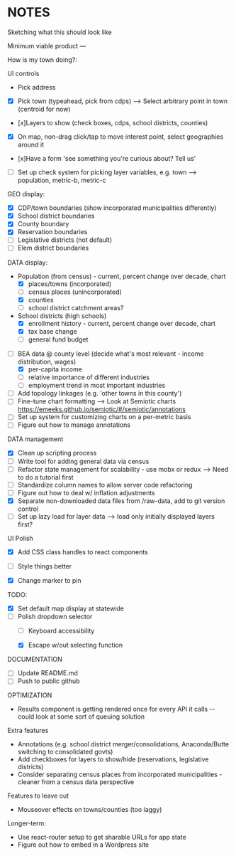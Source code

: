 # NOTES

Sketching what this should look like

Minimum viable product —

How is my town doing?:



UI controls

- Pick address
- [x] Pick town (typeahead, pick from cdps) --> Select arbitrary point in town (centroid for now)
- [x]Layers to show (check boxes, cdps, school districts, counties)
- [x] On map, non-drag click/tap to move interest point, select geographies around it
- [x]Have a form 'see something you're curious about? Tell us'
- [ ] Set up check system for picking layer variables, e.g. town --> population, metric-b, metric-c


GEO display:
- [x] CDP/town boundaries (show incorporated municipalities differently)
- [x] School district boundaries
- [x] County boundary
- [x] Reservation boundaries
- [ ] Legislative districts (not default)
- [ ] Elem district boundaries

DATA display:
- Population (from census) - current, percent change over decade, chart
    - [x] places/towns (incorporated)
    - [ ] census places (unincorporated)
    - [x] counties
    - [ ] school district catchment areas?
- School districts (high schools)
    - [x] enrollment history - current, percent change over decade, chart
    - [x] tax base change
    - [ ] general fund budget
- [ ] BEA data @ county level (decide what's most relevant - income distribution, wages)
    - [x] per-capita income
    - [ ] relative importance of different industries
    - [ ] employment trend in most important industries
- [ ] Add topology linkages (e.g. 'other towns in this county')
- [ ] Fine-tune chart formatting --> Look at Semiotic charts https://emeeks.github.io/semiotic/#/semiotic/annotations
- [ ] Set up system for customizing charts on a per-metric basis
- [ ] Figure out how to manage annotations

DATA management
- [x] Clean up scripting process
- [ ] Write tool for adding general data via census
- [ ] Refactor state management for scalability - use mobx or redux --> Need to do a tutorial first
- [ ] Standardize column names to allow server code refactoring
- [ ] Figure out how to deal w/ inflation adjustments
- [x] Separate non-downloaded data files from /raw-data, add to git version control
- [ ] Set up lazy load for layer data --> load only initially displayed layers first?

UI Polish
- [x] Add CSS class handles to react components
- [ ] Style things better
- [x] Change marker to pin


TODO:
- [x] Set default map display at statewide
- [ ] Polish dropdown selector
    - [ ] Keyboard accessibility
    - [x] Escape w/out selecting function


DOCUMENTATION
- [ ] Update README.md
- [ ] Push to public github

OPTIMIZATION
- Results component is getting rendered once for every API it calls -- could look at some sort of queuing solution

Extra features

- Annotations (e.g. school district merger/consolidations, Anaconda/Butte switching to consolidated govts)
- Add checkboxes for layers to show/hide (reservations, legislative districts)
- Consider separating census places from incorporated municipalities - cleaner from a census data perspective

Features to leave out
- Mouseover effects on towns/counties (too laggy)

Longer-term:
- Use react-router setup to get sharable URLs for app state
- Figure out how to embed in a Wordpress site